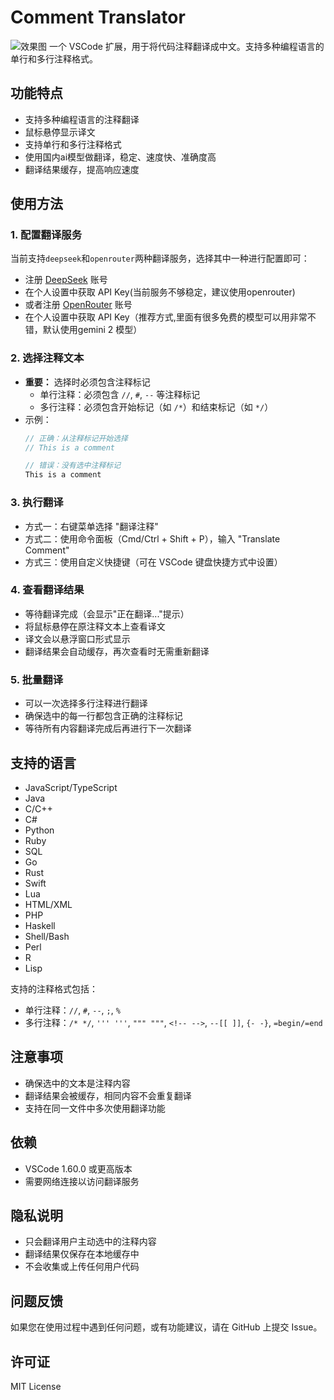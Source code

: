 # Comment Translator
![效果图](https://free-img.400040.xyz/4/2024/12/29/6770bb791e931.png)
一个 VSCode 扩展，用于将代码注释翻译成中文。支持多种编程语言的单行和多行注释格式。

## 功能特点

- 支持多种编程语言的注释翻译
- 鼠标悬停显示译文
- 支持单行和多行注释格式
- 使用国内ai模型做翻译，稳定、速度快、准确度高
- 翻译结果缓存，提高响应速度

## 使用方法

### 1. 配置翻译服务
当前支持`deepseek`和`openrouter`两种翻译服务，选择其中一种进行配置即可：
- 注册 [DeepSeek](https://platform.deepseek.com/) 账号
- 在个人设置中获取 API Key(当前服务不够稳定，建议使用openrouter)
- 或者注册 [OpenRouter](https://openrouter.ai/) 账号
- 在个人设置中获取 API Key（推荐方式,里面有很多免费的模型可以用非常不错，默认使用gemini 2 模型）

### 2. 选择注释文本
- **重要：** 选择时必须包含注释标记
  - 单行注释：必须包含 `//`, `#`, `--` 等注释标记
  - 多行注释：必须包含开始标记（如 `/*`）和结束标记（如 `*/`）
- 示例：
  ```javascript
  // 正确：从注释标记开始选择
  // This is a comment

  // 错误：没有选中注释标记
  This is a comment
  ```

### 3. 执行翻译
- 方式一：右键菜单选择 "翻译注释"
- 方式二：使用命令面板（Cmd/Ctrl + Shift + P），输入 "Translate Comment"
- 方式三：使用自定义快捷键（可在 VSCode 键盘快捷方式中设置）

### 4. 查看翻译结果
- 等待翻译完成（会显示"正在翻译..."提示）
- 将鼠标悬停在原注释文本上查看译文
- 译文会以悬浮窗口形式显示
- 翻译结果会自动缓存，再次查看时无需重新翻译

### 5. 批量翻译
- 可以一次选择多行注释进行翻译
- 确保选中的每一行都包含正确的注释标记
- 等待所有内容翻译完成后再进行下一次翻译

## 支持的语言

- JavaScript/TypeScript
- Java
- C/C++
- C#
- Python
- Ruby
- SQL
- Go
- Rust
- Swift
- Lua
- HTML/XML
- PHP
- Haskell
- Shell/Bash
- Perl
- R
- Lisp

支持的注释格式包括：
- 单行注释：`//`, `#`, `--`, `;`, `%`
- 多行注释：`/* */`, `''' '''`, `""" """`, `<!-- -->`, `--[[ ]]`, `{- -}`, `=begin/=end`

## 注意事项

- 确保选中的文本是注释内容
- 翻译结果会被缓存，相同内容不会重复翻译
- 支持在同一文件中多次使用翻译功能

## 依赖

- VSCode 1.60.0 或更高版本
- 需要网络连接以访问翻译服务

## 隐私说明

- 只会翻译用户主动选中的注释内容
- 翻译结果仅保存在本地缓存中
- 不会收集或上传任何用户代码

## 问题反馈

如果您在使用过程中遇到任何问题，或有功能建议，请在 GitHub 上提交 Issue。

## 许可证

MIT License
